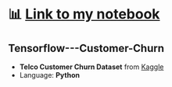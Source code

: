 # 📊 [Link to my notebook](https://github.com/slaisha/Tensorflow---Customer-Churn/blob/main/Tensorflow_Churn.ipynb)

## Tensorflow---Customer-Churn

- **Telco Customer Churn Dataset** from [Kaggle](https://www.kaggle.com/datasets/blastchar/telco-customer-churn)
- Language: **Python**
